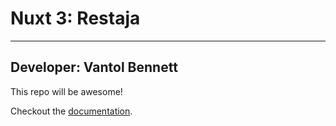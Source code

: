 # Nuxt 3: Restaja
***

## Developer: Vantol Bennett

This repo will be awesome!

Checkout the [documentation](https://v3.nuxtjs.org).